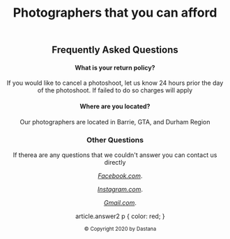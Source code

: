 <!DOCTYPE html>
<html lang="en">
   <head>
      <meta charset="utf-8">
      <title>FAQ</title>
   </head>
   <header>
      <h1> Photographers that you can afford</h1>
   </header>
   <role="main">
   <article>
   <header>
   <h1>Frequently Asked Questions</h1>
   <article id="answer1">
      <h4>What is your return policy?</h4>
      <p>If you would like to cancel a photoshoot, let us know 24 hours prior the day of the photoshoot. If failed to do so charges will apply</p>
   </article>
   <article id="answer2">
      <h4>Where are you located?</h4>
      <p>Our photographers are located in Barrie, GTA, and Durham Region</p>
   </article>
   </main>
   <aside role="complimentary">
      <h1> Other Questions</h1>
      <p> If therea are any questions that we couldn't answer you can contact us directly</p>
      <ul>
      <p><a href="https://www.facebook.com/framaphoss/?view_public_for=103011297820246.html"
         rel="external"><cite>Facebook.com</cite></a>.</p>
      <p><a href="https://www.instagram.com/dastana_01/"
         rel="external"><cite>Instagram.com</cite></a>.
      <p><a href="https://mail.google.com/mail/u/0/?tab=rm&ogbl#inbox?compose=GTvVlcRwQZjwLSQPlNgQBVvQhWwLsgBPJXLNbqzWPLWrdsDQKQNXkgMvSDNLDJhWTSTXHsKgmZsWT"
         rel="external"><cite>Gmail.com</cite></a>.</p>
      article.answer2 p {
      color: red;
      }
      <footer>
         <p><small>&copy; Copyright 2020 by Dastana</small></p>
      </footer>
   </aside>
   </body>
</html>
